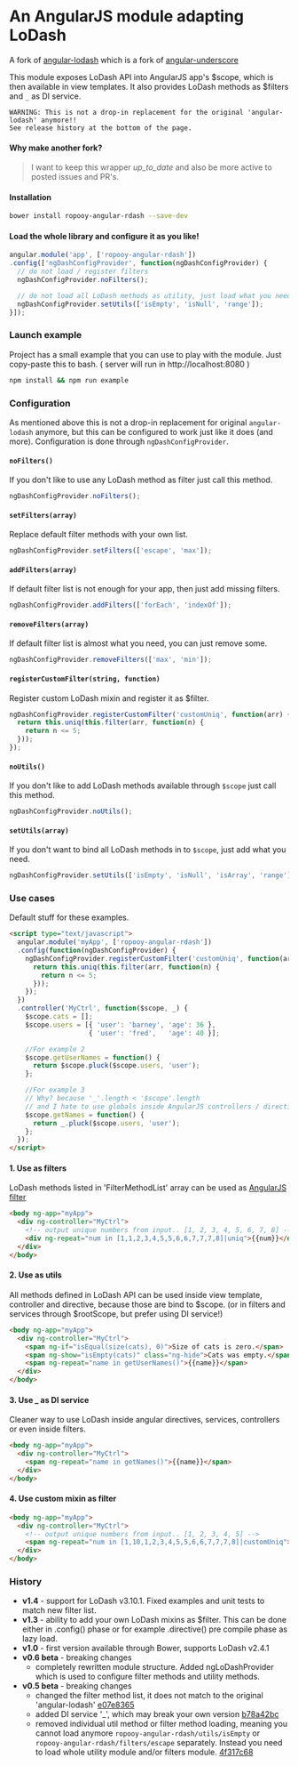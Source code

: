 # An AngularJS module adapting LoDash

A fork of [angular-lodash](https://github.com/cabrel/angular-lodash) which is a fork of [angular-underscore](https://github.com/floydsoft/angular-underscore)

This module exposes LoDash API into AngularJS app's $scope, which is then available in view templates. It also provides LoDash methods as $filters and `_` as DI service.

```
WARNING: This is not a drop-in replacement for the original 'angular-lodash' anymore!!
See release history at the bottom of the page.
```

#### Why make another fork?
> I want to keep this wrapper _up_to_date_ and also be more active to posted issues and PR's.

#### Installation
```bash
bower install ropooy-angular-rdash --save-dev
```

#### Load the whole library and configure it as you like!

```javascript
angular.module('app', ['ropooy-angular-rdash'])
.config(['ngDashConfigProvider', function(ngDashConfigProvider) {
  // do not load / register filters
  ngDashConfigProvider.noFilters();

  // do not load all LoDash methods as utility, just load what you need.
  ngDashConfigProvider.setUtils(['isEmpty', 'isNull', 'range']);
}]);
```

### Launch example
Project has a small example that you can use to play with the module. Just copy-paste this to bash. ( server will run in http://localhost:8080 )
```bash
npm install && npm run example
```

### Configuration
As mentioned above this is not a drop-in replacement for original `angular-lodash` anymore, but this can be configured to work just like it does (and more). Configuration is done through `ngDashConfigProvider`.

#### `noFilters()`
If you don't like to use any LoDash method as filter just call this method.
```js
ngDashConfigProvider.noFilters();
```

#### `setFilters(array)`
Replace default filter methods with your own list.
```js
ngDashConfigProvider.setFilters(['escape', 'max']);
```

#### `addFilters(array)`
If default filter list is not enough for your app, then just add missing filters.
```js
ngDashConfigProvider.addFilters(['forEach', 'indexOf']);
```

#### `removeFilters(array)`
If default filter list is almost what you need, you can just remove some.
```js
ngDashConfigProvider.removeFilters(['max', 'min']);
```

#### `registerCustomFilter(string, function)`
Register custom LoDash mixin and register it as $filter.
```js
ngDashConfigProvider.registerCustomFilter('customUniq', function(arr) {
  return this.uniq(this.filter(arr, function(n) {
    return n <= 5;
  }));
});
```

#### `noUtils()`
If you don't like to add LoDash methods available through `$scope` just call this method.
```js
ngDashConfigProvider.noUtils();
```

#### `setUtils(array)`
If you don't want to bind all LoDash methods in to `$scope`, just add what you need.
```js
ngDashConfigProvider.setUtils(['isEmpty', 'isNull', 'isArray', 'range']);
```

### Use cases
Default stuff for these examples.
```html
<script type="text/javascript">
  angular.module('myApp', ['ropooy-angular-rdash'])
  .config(function(ngDashConfigProvider) {
    ngDashConfigProvider.registerCustomFilter('customUniq', function(arr) {
      return this.uniq(this.filter(arr, function(n) {
        return n <= 5;
      }));
    });
  })
  .controller('MyCtrl', function($scope, _) {
    $scope.cats = [];
    $scope.users = [{ 'user': 'barney', 'age': 36 },
                    { 'user': 'fred',   'age': 40 }];

    //For example 2
    $scope.getUserNames = function() {
      return $scope.pluck($scope.users, 'user');
    };

    //For example 3
    // Why? because '_'.length < '$scope'.length
    // and I hate to use globals inside AngularJS controllers / directives / etc.
    $scope.getNames = function() {
      return _.pluck($scope.users, 'user');
    };
  });
</script>
```

#### 1. Use as filters
LoDash methods listed in 'FilterMethodList' array can be used as [AngularJS filter](https://docs.angularjs.org/guide/filter)
```html
<body ng-app="myApp">
  <div ng-controller="MyCtrl">
    <!-- output unique numbers from input.. [1, 2, 3, 4, 5, 6, 7, 8] -->
    <div ng-repeat="num in [1,1,2,3,4,5,5,6,6,7,7,7,8]|uniq">{{num}}</div>
  </div>
</body>
```

#### 2. Use as utils
All methods defined in LoDash API can be used inside view template, controller and directive, because those are bind to $scope. (or in filters and services through $rootScope, but prefer using DI service!)
```html
<body ng-app="myApp">
  <div ng-controller="MyCtrl">
    <span ng-if="isEqual(size(cats), 0)">Size of cats is zero.</span>
    <span ng-show="isEmpty(cats)" class="ng-hide">Cats was empty.</span>
    <span ng-repeat="name in getUserNames()">{{name}}</span>
  </div>
</body>
```

#### 3. Use _ as DI service
Cleaner way to use LoDash inside angular directives, services, controllers or even inside filters.
```html
<body ng-app="myApp">
  <div ng-controller="MyCtrl">
    <span ng-repeat="name in getNames()">{{name}}</span>
  </div>
</body>
```

#### 4. Use custom mixin as filter
```html
<body ng-app="myApp">
  <div ng-controller="MyCtrl">
    <!-- output unique numbers from input.. [1, 2, 3, 4, 5] -->
    <span ng-repeat="num in [1,10,1,2,3,4,5,5,6,6,7,7,7,8]|customUniq">{{num}}</span>
  </div>
</body>
```

### History
* **v1.4** - support for LoDash v3.10.1. Fixed examples and unit tests to match new filter list.
* **v1.3** - ability to add your own LoDash mixins as $filter. This can be done either in .config() phase or for example .directive() pre compile phase as lazy load.
* **v1.0** - first version available through Bower, supports LoDash v2.4.1
* **v0.6 beta** - breaking changes
  * completely rewritten module structure. Added ngLoDashProvider which is used to configure filter methods and utility methods.
* **v0.5 beta** - breaking changes
  * changed the filter method list, it does not match to the original 'angular-lodash' [e07e8365](https://github.com/RopoMen/ropooy-angular-rdash/commit/e07e836561c454ec3f2a325ea4da0233e8c44425)
  * added DI service '_', which may break your own version [b78a42bc](https://github.com/RopoMen/ropooy-angular-rdash/commit/b78a42bc45c820b79151ae4a5e2fbdfd733ca2f7)
  * removed individual util method or filter method loading, meaning you cannot load anymore `ropooy-angular-rdash/utils/isEmpty` or `ropooy-angular-rdash/filters/escape` separately. Instead you need to load whole utility module and/or filters module. [4f317c68](https://github.com/RopoMen/ropooy-angular-rdash/commit/4f317c686d8c05d94825371fa0c7472b4a6ce62c)
